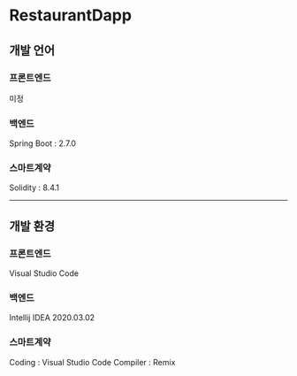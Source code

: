 # RestaurantDapp  

## 개발 언어
### 프론트엔드  
미정

### 백엔드
Spring Boot : 2.7.0

### 스마트계약
Solidity : 8.4.1  

---
## 개발 환경
### 프론트엔드
Visual Studio Code
### 백엔드
Intellij IDEA 2020.03.02
### 스마트계약
Coding : Visual Studio Code
Compiler : Remix  
